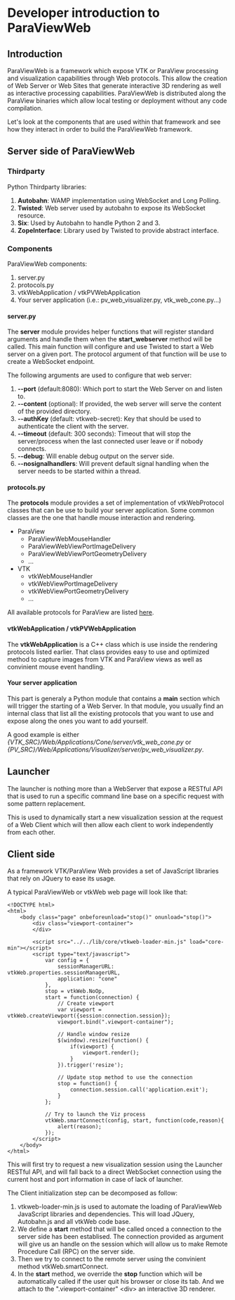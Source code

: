 # Developer introduction to ParaViewWeb

## Introduction

ParaViewWeb is a framework which expose VTK or ParaView processing
and visualization capabilities through Web protocols.
This allow the creation of Web Server or Web Sites that generate
interactive 3D rendering as well as interactive processing
capabilities.
ParaViewWeb is distributed along the ParaView binaries which
allow local testing or deployment without any code compilation.

Let's look at the components that are used within that framework
and see how they interact in order to build the ParaViewWeb framework.

## Server side of ParaViewWeb

### Thirdparty

Python Thirdparty libraries:

1. __Autobahn__: WAMP implementation using WebSocket and Long Polling.
2. __Twisted__: Web server used by autobahn to expose its WebSocket resource.
3. __Six__: Used by Autobahn to handle Python 2 and 3.
4. __ZopeInterface__: Library used by Twisted to provide abstract interface.

### Components

ParaViewWeb components:

1. server.py
2. protocols.py
3. vtkWebApplication / vtkPVWebApplication
4. Your server application (i.e.: pv_web_visualizer.py, vtk_web_cone.py...)

#### server.py

The __server__ module provides helper functions that will register standard
arguments and handle them when the __start_webserver__ method will be called.
This main function will configure and use Twisted to start a Web server on a
given port. The protocol argument of that function will be use to create
a WebSocket endpoint.

The following arguments are used to configure that web server:

1. __--port__ (default:8080): Which port to start the Web Server on and listen to.
2. __--content__ (optional): If provided, the web server will serve the content of the provided directory.
3. __--authKey__ (default: vtkweb-secret): Key that should be used to authenticate the client with the server.
4. __--timeout__ (default: 300 seconds): Timeout that will stop the server/process when the last connected user leave or if nobody connects.
5. __--debug__: Will enable debug output on the server side.
6. __--nosignalhandlers__: Will prevent default signal handling when the server needs to be started within a thread.

#### protocols.py

The __protocols__ module provides a set of implementation of vtkWebProtocol classes
that can be use to build your server application. Some common classes
are the one that handle mouse interaction and rendering.

- ParaView
  - ParaViewWebMouseHandler
  - ParaViewWebViewPortImageDelivery
  - ParaViewWebViewPortGeometryDelivery
  - ...
- VTK
  - vtkWebMouseHandler
  - vtkWebViewPortImageDelivery
  - vtkWebViewPortGeometryDelivery
  - ...

All available protocols for ParaView are listed [here](http://www.paraview.org/ParaView3/Doc/Nightly/www/js-doc/index.html#!/api).

#### vtkWebApplication / vtkPVWebApplication

The __vtkWebApplication__ is a C++ class which is use inside the rendering
protocols listed earlier. That class provides easy to use and
optimized method to capture images from VTK and ParaView views
as well as convinient mouse event handling.

#### Your server application

This part is generaly a Python module that contains a __main__ section which will
trigger the starting of a Web Server. In that module, you usually find an internal
class that list all the existing protocols that you want to use and expose along
the ones you want to add yourself.

A good example is either _{VTK_SRC}/Web/Applications/Cone/server/vtk_web_cone.py_ or _{PV_SRC}/Web/Applications/Visualizer/server/pv_web_visualizer.py_.

## Launcher

The launcher is nothing more than a WebServer that expose a RESTful API that is used to
run a specific command line base on a specific request with some pattern replacement.

This is used to dynamically start a new visualization session at the request of a Web
Client which will then allow each client to work independently from each other.

## Client side

As a framework VTK/ParaView Web provides a set of JavaScript libraries
that rely on JQuery to ease its usage.

A typical ParaViewWeb or vtkWeb web page will look like that:

    <!DOCTYPE html>
    <html>
        <body class="page" onbeforeunload="stop()" onunload="stop()">
            <div class="viewport-container">
            </div>

            <script src="../../lib/core/vtkweb-loader-min.js" load="core-min"></script>
            <script type="text/javascript">
                var config = {
                    sessionManagerURL: vtkWeb.properties.sessionManagerURL,
                    application: "cone"
                },
                stop = vtkWeb.NoOp,
                start = function(connection) {
                    // Create viewport
                    var viewport = vtkWeb.createViewport({session:connection.session});
                    viewport.bind(".viewport-container");

                    // Handle window resize
                    $(window).resize(function() {
                        if(viewport) {
                            viewport.render();
                        }
                    }).trigger('resize');

                    // Update stop method to use the connection
                    stop = function() {
                        connection.session.call('application.exit');
                    }
                };

                // Try to launch the Viz process
                vtkWeb.smartConnect(config, start, function(code,reason){
                    alert(reason);
                });
            </script>
        </body>
    </html>

This will first try to request a new visualization session using the Launcher
RESTful API, and will fall back to a direct WebSocket connection using the
current host and port information in case of lack of launcher.

The Client initialization step can be decomposed as follow:

1. vtkweb-loader-min.js is used to automate the loading of ParaViewWeb JavaScript libraries and dependencies. This will load JQuery, Autobahn.js and all vtkWeb code base.
2. We define a __start__ method that will be called onced a connection to the server side has been establised. The connection provided as argument will give us an handle on the session which will allow
us to make Remote Procedure Call (RPC) on the server side.
3. Then we try to connect to the remote server using the convinient method vtkWeb.smartConnect.
4. In the __start__ method, we override the __stop__ function which will be automatically called if the user quit his browser or close its tab. And we attach to the ".viewport-container" \<div> an interactive
3D renderer.
